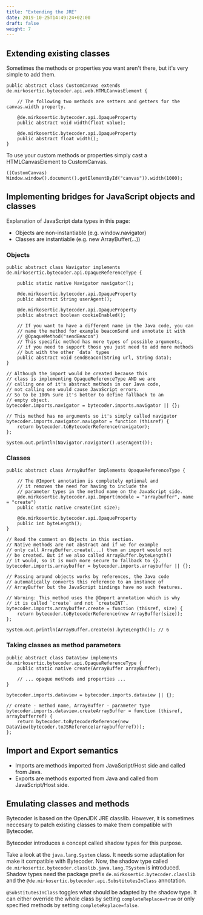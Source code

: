 ```yaml
---
title: "Extending the JRE"
date: 2019-10-25T14:49:24+02:00
draft: false
weight: 7
---
```


## Extending existing classes

Sometimes the methods or properties you want aren't there, but it's very simple to add them.

```
public abstract class CustomCanvas extends de.mirkosertic.bytecoder.api.web.HTMLCanvasElement {

    // The following two methods are setters and getters for the canvas.width property.

    @de.mirkosertic.bytecoder.api.OpaqueProperty
    public abstract void width(float value);

    @de.mirkosertic.bytecoder.api.OpaqueProperty
    public abstract float width();
}
```

To use your custom methods or properties simply cast a HTMLCanvasElement to CustomCanvas.

```
((CustomCanvas) Window.window().document().getElementById("canvas")).width(1000);
```

## Implementing bridges for JavaScript objects and classes

Explanation of JavaScript data types in this page:

* Objects are non-instantiable (e.g. window.navigator)
* Classes are instantiable (e.g. new ArrayBuffer(...))

### Objects

```
public abstract class Navigator implements de.mirkosertic.bytecoder.api.OpaqueReferenceType {

    public static native Navigator navigator();

    @de.mirkosertic.bytecoder.api.OpaqueProperty
    public abstract String userAgent();

    @de.mirkosertic.bytecoder.api.OpaqueProperty
    public abstract boolean cookieEnabled();

    // If you want to have a different name in the Java code, you can
    // name the method for example beaconSend and annotate it with
    // @OpaqueMethod("sendBeacon")
    // This specific method has more types of possible arguments,
    // if you need to support those you just need to add more methods
    // but with the other `data` types
    public abstract void sendBeacon(String url, String data);
}
```

```
// Although the import would be created because this
// class is implementing OpaqueReferenceType AND we are
// calling one of it's abstract methods in our Java code,
// not calling one would cause JavaScript errors.
// So to be 100% sure it's better to define fallback to an
// empty object.
bytecoder.imports.navigator = bytecoder.imports.navigator || {};

// This method has no arguments so it's simply called navigator
bytecoder.imports.navigator.navigator = function (thisref) {
    return bytecoder.toBytecoderReference(navigator);
};
```

```
System.out.println(Navigator.navigator().userAgent());
```

### Classes

```
public abstract class ArrayBuffer implements OpaqueReferenceType {

    // The @Import annotation is completely optional and
    // it removes the need for having to include the
    // parameter types in the method name on the JavaScript side.
    @de.mirkosertic.bytecoder.api.Import(module = "arraybuffer", name = "create")
    public static native create(int size);

    @de.mirkosertic.bytecoder.api.OpaqueProperty
    public int byteLength();
}
```

```
// Read the comment on Objects in this section.
// Native methods are not abstract and if we for example
// only call ArrayBuffer.create(...) then an import would not
// be created. But if we also called ArrayBuffer.byteLength()
// it would, so it is much more secure to fallback to {}.
bytecoder.imports.arraybuffer = bytecoder.imports.arraybuffer || {};

// Passing around objects works by references, the Java code
// automatically converts this reference to an instance of
// ArrayBuffer but the JavaScript bindings have no such features.

// Warning: This method uses the @Import annotation which is why
// it is called `create` and not `createINT`.
bytecoder.imports.arraybuffer.create = function (thisref, size) {
    return bytecoder.toBytecoderReference(new ArrayBuffer(size));
};
```

```
System.out.println(ArrayBuffer.create(6).byteLength()); // 6
```

### Taking classes as method parameters

```
public abstract class DataView implements de.mirkosertic.bytecoder.api.OpaqueReferenceType {
    public static native create(ArrayBuffer arrayBuffer);

    // ... opaque methods and properties ...
}
```

```
bytecoder.imports.dataview = bytecoder.imports.dataview || {};

// create - method name, ArrayBuffer - parameter type
bytecoder.imports.dataview.createArrayBuffer = function (thisref, arraybufferref) {
    return bytecoder.toBytecoderReference(new DataView(bytecoder.toJSReference(arraybufferref)));
};
```

## Import and Export semantics

* Imports are methods imported from JavaScript/Host side and called from Java.
* Exports are methods exported from Java and called from JavaScript/Host side.

## Emulating classes and methods

Bytecoder is based on the OpenJDK JRE classlib. However, it is sometimes neccesary to
patch existing classes to make them compatible with Bytecoder.

Bytecoder introduces a concept called shadow types for this purpose.

Take a look at the `java.lang.System` class. It needs some adaptation
for make it compatible with Bytecoder. Now, the shadow type called
`de.mirkosertic.bytecoder.classlib.java.lang.TSystem` is introduced.
Shadow types need the package prefix `de.mirkosertic.bytecoder.classlib`
and the `@de.mirkosertic.bytecoder.api.SubstitutesInClass` annotation.

`@SubstitutesInClass` toggles what should be adapted by the shadow
type. It can either override the whole class by setting `completeReplace=true`
or only specified methods by setting `completeReplace=false`.
